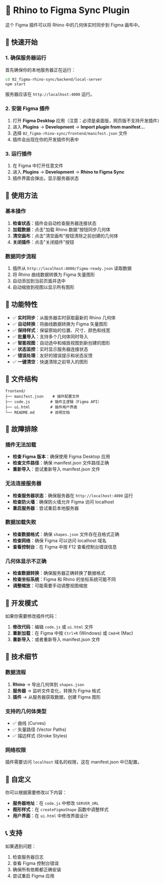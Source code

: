 # 🦏 Rhino to Figma Sync Plugin

这个 Figma 插件可以将 Rhino 中的几何体实时同步到 Figma 画布中。

## 🚀 快速开始

### 1. 确保服务器运行
首先确保你的本地服务器正在运行：
```bash
cd 02_figma-rhino-sync/backend/local-server
npm start
```
服务器应该在 `http://localhost:4000` 运行。

### 2. 安装 Figma 插件

1. 打开 **Figma Desktop** 应用（注意：必须是桌面版，网页版不支持开发插件）
2. 进入 **Plugins** → **Development** → **Import plugin from manifest...**
3. 选择 `02_figma-rhino-sync/frontend/manifest.json` 文件
4. 插件会出现在你的开发插件列表中

### 3. 运行插件

1. 在 Figma 中打开任意文件
2. 进入 **Plugins** → **Development** → **Rhino to Figma Sync**
3. 插件界面会弹出，显示服务器状态

## 🎯 使用方法

### 基本操作
1. **检查状态**：插件会自动检查服务器连接状态
2. **加载数据**：点击"加载 Rhino 数据"按钮同步几何体
3. **清空画布**：点击"清空画布"按钮清除之前创建的几何体
4. **关闭插件**：点击"关闭插件"按钮

### 数据同步流程
1. 插件从 `http://localhost:4000/figma-ready.json` 读取数据
2. 将 Rhino 曲线数据转换为 Figma 矢量图形
3. 自动添加到当前页面并选中
4. 自动缩放到视图以显示所有图形

## 🔧 功能特性

- ✅ **实时同步**：从服务器实时获取最新的 Rhino 几何体
- ✅ **自动转换**：将曲线数据转换为 Figma 矢量图形
- ✅ **保持样式**：保留原始的位置、尺寸、颜色和线宽
- ✅ **批量导入**：支持多个几何体同时导入
- ✅ **智能视图**：自动选中和缩放视图到新创建的图形
- ✅ **状态监控**：实时显示服务器连接状态
- ✅ **错误处理**：友好的错误提示和状态反馈
- ✅ **一键清空**：快速清除之前导入的图形

## 📁 文件结构

```
frontend/
├── manifest.json    # 插件配置文件
├── code.js         # 插件主逻辑（Figma API）
├── ui.html         # 插件用户界面
└── README.md       # 说明文档
```

## 🐛 故障排除

### 插件无法加载
- **检查 Figma 版本**：确保使用 Figma Desktop 应用
- **检查文件路径**：确保 manifest.json 文件路径正确
- **重新导入**：尝试重新导入 manifest.json 文件

### 无法连接服务器
- **检查服务器状态**：确保服务器在 `http://localhost:4000` 运行
- **检查防火墙**：确保防火墙允许 Figma 访问 localhost
- **重启服务器**：尝试重启本地服务器

### 数据加载失败
- **检查数据格式**：确保 `shapes.json` 文件存在且格式正确
- **检查网络**：确保 Figma 可以访问 localhost 域名
- **查看控制台**：在 Figma 中按 F12 查看控制台错误信息

### 几何体显示不正确
- **检查数据转换**：确保服务器正确转换了数据格式
- **检查坐标系统**：Figma 和 Rhino 的坐标系统可能不同
- **调整缩放**：可能需要手动调整视图缩放

## 🔄 开发模式

如果你需要修改插件代码：

1. **修改代码**：编辑 `code.js` 或 `ui.html` 文件
2. **重新加载**：在 Figma 中按 `Ctrl+R` (Windows) 或 `Cmd+R` (Mac)
3. **重新导入**：或者重新导入 manifest.json 文件

## 📝 技术细节

### 数据流程
1. **Rhino** → 导出几何体到 `shapes.json`
2. **服务器** → 监听文件变化，转换为 Figma 格式
3. **插件** → 从服务器获取数据，创建 Figma 图形

### 支持的几何体类型
- ✅ 曲线 (Curves)
- ✅ 矢量路径 (Vector Paths)
- ✅ 描边样式 (Stroke Styles)

### 网络权限
插件需要访问 `localhost` 域名的权限，这在 manifest.json 中已配置。

## 🎨 自定义

你可以根据需要修改以下内容：
- **服务器地址**：在 `code.js` 中修改 `SERVER_URL`
- **图形样式**：在 `createFigmaShape` 函数中调整样式
- **用户界面**：在 `ui.html` 中修改界面设计

## 📞 支持

如果遇到问题：
1. 检查服务器日志
2. 查看 Figma 控制台错误
3. 确保所有依赖都正确安装
4. 尝试重启 Figma 应用
